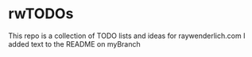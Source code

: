 # rwTODOs

This repo is a collection of TODO lists and ideas for raywenderlich.com
I added text to the README on myBranch
